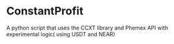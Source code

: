 # ConstantProfit
A python script that uses the CCXT library and Phemex API with experimental logic( using USDT and NEAR)
